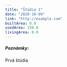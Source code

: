 ```yaml
---
title: "Štúdia 1"
date: "2020-10-09"
link: "http://example.com"
builtArea: 0.0
usedArea: 150.0
livingArea: 0.0
---
```


##### Poznámky:
Prvá štúdia
